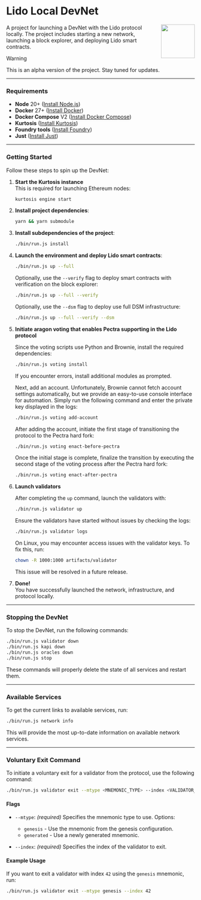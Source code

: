 # Lido Local DevNet  

<img src="https://docs.lido.fi/img/logo.svg" height="90px" align="right" width="90px">

A project for launching a DevNet with the Lido protocol locally. The project includes starting a new network, launching a block explorer, and deploying Lido smart contracts.

> [!WARNING]
> This is an alpha version of the project. Stay tuned for updates.

---

### Requirements  

- **Node** 20+ ([Install Node.js](https://nodejs.org/))  
- **Docker** 27+ ([Install Docker](https://www.docker.com/))  
- **Docker Compose** V2 ([Install Docker Compose](https://docs.docker.com/compose/))  
- **Kurtosis** ([Install Kurtosis](https://www.kurtosistech.com/))  
- **Foundry tools** ([Install Foundry](https://book.getfoundry.sh/getting-started/installation))  
- **Just** ([Install Just](https://github.com/casey/just))  

---

### Getting Started  

Follow these steps to spin up the DevNet:  

1. **Start the Kurtosis instance**  
   This is required for launching Ethereum nodes:  
   ```sh
   kurtosis engine start
   ```  

2. **Install project dependencies**:  
   ```sh
   yarn && yarn submodule
   ```  

3. **Install subdependencies of the project**:  
   ```sh
   ./bin/run.js install
   ```  

4. **Launch the environment and deploy Lido smart contracts**:  
   ```sh
   ./bin/run.js up --full
   ```  
   Optionally, use the `--verify` flag to deploy smart contracts with verification on the block explorer:  
   ```sh
   ./bin/run.js up --full --verify
   ```  
   Optionally, use the `--dsm` flag to deploy use full DSM infrastructure:  
   ```sh
   ./bin/run.js up --full --verify --dsm
   ```  

5. **Initiate aragon voting that enables Pectra supporting in the Lido protocol**  

   Since the voting scripts use Python and Brownie, install the required dependencies:  
   ```sh
   ./bin/run.js voting install
   ```  
   If you encounter errors, install additional modules as prompted.

   Next, add an account. Unfortunately, Brownie cannot fetch account settings automatically, but we provide an easy-to-use console interface for automation. Simply run the following command and enter the private key displayed in the logs:  
   ```sh
   ./bin/run.js voting add-account
   ```  

   After adding the account, initiate the first stage of transitioning the protocol to the Pectra hard fork:  
   ```sh
   ./bin/run.js voting enact-before-pectra
   ```  

   Once the initial stage is complete, finalize the transition by executing the second stage of the voting process after the Pectra hard fork:  
   ```sh
   ./bin/run.js voting enact-after-pectra
   ```  

6. **Launch validators**  

   After completing the `up` command, launch the validators with:  
   ```sh
   ./bin/run.js validator up
   ```  

   Ensure the validators have started without issues by checking the logs:  
   ```sh
   ./bin/run.js validator logs
   ```  

   On Linux, you may encounter access issues with the validator keys. To fix this, run:  
   ```sh
   chown -R 1000:1000 artifacts/validator
   ```  
   This issue will be resolved in a future release.  

7. **Done!**  
   You have successfully launched the network, infrastructure, and protocol locally.  

---

### Stopping the DevNet  

To stop the DevNet, run the following commands:  
```sh
./bin/run.js validator down
./bin/run.js kapi down
./bin/run.js oracles down
./bin/run.js stop
```  
These commands will properly delete the state of all services and restart them.  

---

### Available Services  

To get the current links to available services, run:  
```sh
./bin/run.js network info
```  
This will provide the most up-to-date information on available network services.  

---

### Voluntary Exit Command  

To initiate a voluntary exit for a validator from the protocol, use the following command:  
```sh
./bin/run.js validator exit --mtype <MNEMONIC_TYPE> --index <VALIDATOR_INDEX>
```

#### Flags
- `--mtype`: *(required)*
  Specifies the mnemonic type to use.
  Options:
  - `genesis` - Use the mnemonic from the genesis configuration.
  - `generated` - Use a newly generated mnemonic.

- `--index`: *(required)*
  Specifies the index of the validator to exit.

#### Example Usage
If you want to exit a validator with index `42` using the `genesis` mnemonic, run:
```sh
./bin/run.js validator exit --mtype genesis --index 42
```
